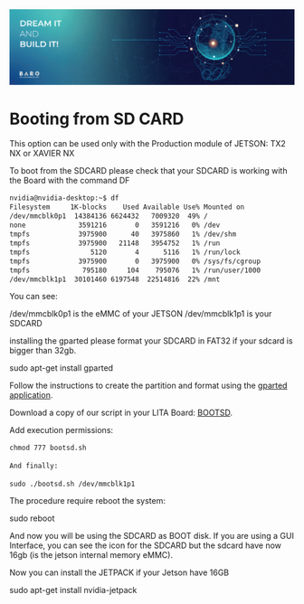 <img src="./images/Banners-02.png">

# Booting from SD CARD

This option can be used only with the Production module of JETSON: TX2 NX or XAVIER NX

To boot from the SDCARD please check that your SDCARD is working with the Board with the command DF

````
nvidia@nvidia-desktop:~$ df
Filesystem     1K-blocks    Used Available Use% Mounted on
/dev/mmcblk0p1  14384136 6624432   7009320  49% /
none             3591216       0   3591216   0% /dev
tmpfs            3975900      40   3975860   1% /dev/shm
tmpfs            3975900   21148   3954752   1% /run
tmpfs               5120       4      5116   1% /run/lock
tmpfs            3975900       0   3975900   0% /sys/fs/cgroup
tmpfs             795180     104    795076   1% /run/user/1000
/dev/mmcblk1p1  30101460 6197548  22514816  22% /mnt
````

You can see:

 /dev/mmcblk0p1 is the eMMC of your JETSON
 /dev/mmcblk1p1 is your SDCARD

 installing the gparted please format your SDCARD in FAT32 if your sdcard is bigger than 32gb.

 sudo apt-get install gparted

Follow the instructions to create the partition and format using the [gparted application](https://www.howtogeek.com/howto/17001/how-to-format-a-usb-drive-in-ubuntu-using-gparted/).


Download a copy of our script in your LITA Board: [BOOTSD](https://github.com/barovehicles/lita-carrier-board/blob/main/scripts/bootsd.sh).

Add execution permissions:

````
chmod 777 bootsd.sh

And finally:

sudo ./bootsd.sh /dev/mmcblk1p1
````

The procedure require reboot the system:

sudo reboot

And now you will be using the SDCARD as BOOT disk.
If you are using a GUI Interface, you can see the icon for the SDCARD but the sdcard have now 16gb (is the jetson internal memory eMMC).

Now you can install the JETPACK if your Jetson have 16GB

sudo apt-get install nvidia-jetpack



